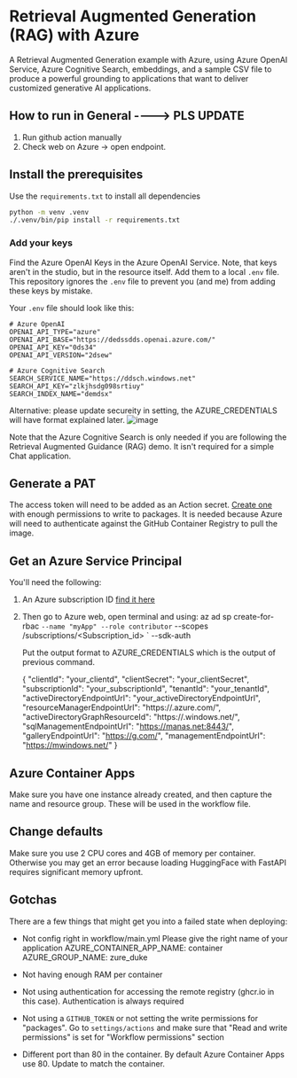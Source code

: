 # Retrieval Augmented Generation (RAG) with Azure

A Retrieval Augmented Generation example with Azure, using Azure OpenAI Service, Azure Cognitive Search, embeddings, and a sample CSV file to produce
a powerful grounding to applications that want to deliver customized generative AI applications.

## How to run in General ----> PLS UPDATE
1. Run github action manually
2. Check web on Azure -> open endpoint.

## Install the prerequisites

Use the `requirements.txt` to install all dependencies

```bash
python -m venv .venv
./.venv/bin/pip install -r requirements.txt
```

### Add your keys

Find the Azure OpenAI Keys in the Azure OpenAI Service. Note, that keys aren't in the studio, but in the resource itself. Add them to a local `.env` file. This repository ignores the `.env` file to prevent you (and me) from adding these keys by mistake.

Your `.env` file should look like this:

```
# Azure OpenAI
OPENAI_API_TYPE="azure"
OPENAI_API_BASE="https://dedssdds.openai.azure.com/"
OPENAI_API_KEY="0ds34"
OPENAI_API_VERSION="2dsew"

# Azure Cognitive Search
SEARCH_SERVICE_NAME="https://ddsch.windows.net"
SEARCH_API_KEY="zlkjhsdg098srtiuy"
SEARCH_INDEX_NAME="demdsx"
```
Alternative: please update secureity in setting, the AZURE_CREDENTIALS will have format explained later.
![image](https://github.com/user-attachments/assets/ef27f86c-166a-4d55-ba31-d260075d83a1)

Note that the Azure Cognitive Search is only needed if you are following the Retrieval Augmented Guidance (RAG) demo. It isn't required for a simple Chat application.

## Generate a PAT

The access token will need to be added as an Action secret. [Create one](https://github.com/settings/tokens/new?description=Azure+Container+Apps+access&scopes=write:packages) with enough permissions to write to packages. It is needed because Azure will need to authenticate against the GitHub Container Registry to pull the image.

## Get an Azure Service Principal

You'll need the following:

1. An Azure subscription ID [find it here](https://portal.azure.com/#view/Microsoft_Azure_Billing/SubscriptionsBlade)
2. Then go to Azure web, open terminal and using:
   az ad sp create-for-rbac `
         --name "myApp" --role contributor `
         --scopes /subscriptions/<Subscription_id> `
         --sdk-auth

   Put the output format to AZURE_CREDENTIALS which is the output of previous command.

   {
  "clientId": "your_clientd",
  "clientSecret": "your_clientSecret",
  "subscriptionId": "your_subscriptionId",
  "tenantId": "your_tenantId",
  "activeDirectoryEndpointUrl": "your_activeDirectoryEndpointUrl",
  "resourceManagerEndpointUrl": "https://.azure.com/",
  "activeDirectoryGraphResourceId": "https://.windows.net/",
  "sqlManagementEndpointUrl": "https://manas.net:8443/",
  "galleryEndpointUrl": "https://g.com/",
  "managementEndpointUrl": "https://mwindows.net/"
}



## Azure Container Apps

Make sure you have one instance already created, and then capture the name and resource group. These will be used in the workflow file.

## Change defaults 

Make sure you use 2 CPU cores and 4GB of memory per container. Otherwise you may get an error because loading HuggingFace with FastAPI requires significant memory upfront.

## Gotchas

There are a few things that might get you into a failed state when deploying:

* Not config right in workflow/main.yml
  Please give the right name of your application
    AZURE_CONTAINER_APP_NAME: container
    AZURE_GROUP_NAME: zure_duke

* Not having enough RAM per container
* Not using authentication for accessing the remote registry (ghcr.io in this case). Authentication is always required
* Not using a `GITHUB_TOKEN` or not setting the write permissions for "packages". Go to `settings/actions` and make sure that "Read and write permissions" is set for "Workflow permissions" section
* Different port than 80 in the container. By default Azure Container Apps use 80. Update to match the container.



